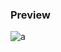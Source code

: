 ### Preview
![a](https://github.com/Eazvy/UILibs/blob/main/Librarys/Modern/Screenshot%202023-03-07%20233248.png?raw=true)
